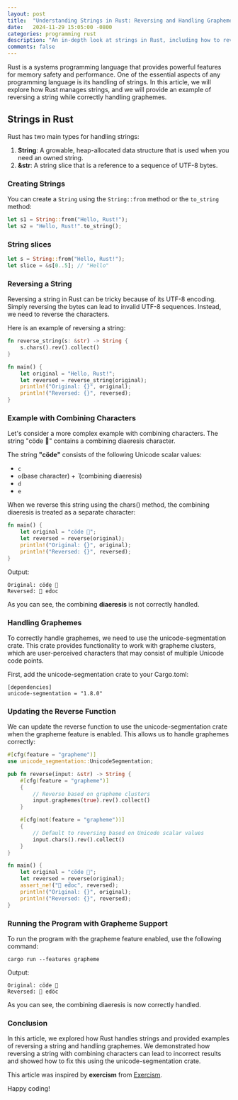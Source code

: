 ```yaml
---
layout: post
title:  "Understanding Strings in Rust: Reversing and Handling Graphemes"
date:   2024-11-29 15:05:00 -0800
categories: programming rust
description: "An in-depth look at strings in Rust, including how to reverse a string and handle graphemes."
comments: false
---
```


Rust is a systems programming language that provides powerful features for memory safety and performance. One of the essential aspects of any programming language is its handling of strings. In this article, we will explore how Rust manages strings, and we will provide an example of reversing a string while correctly handling graphemes.

## Strings in Rust

Rust has two main types for handling strings:

1. **String**: A growable, heap-allocated data structure that is used when you need an owned string.
2. **&str**: A string slice that is a reference to a sequence of UTF-8 bytes.

### Creating Strings

You can create a `String` using the `String::from` method or the `to_string` method:

```rust
let s1 = String::from("Hello, Rust!");
let s2 = "Hello, Rust!".to_string();
```

### String slices

```rust
let s = String::from("Hello, Rust!");
let slice = &s[0..5]; // "Hello"
```

### Reversing a String
Reversing a string in Rust can be tricky because of its UTF-8 encoding. Simply reversing the bytes can lead to invalid UTF-8 sequences. Instead, we need to reverse the characters.

Here is an example of reversing a string:

```rust
fn reverse_string(s: &str) -> String {
    s.chars().rev().collect()
}

fn main() {
    let original = "Hello, Rust!";
    let reversed = reverse_string(original);
    println!("Original: {}", original);
    println!("Reversed: {}", reversed);
}
```

### Example with Combining Characters
Let's consider a more complex example with combining characters. The string "cöde 👋" contains a combining diaeresis character. 

The string **"cöde"** consists of the following Unicode scalar values:
- `c`
- `o`(base character) +  ̈ (combining diaeresis)
- `d`
- `e`

When we reverse this string using the chars() method, the combining diaeresis is treated as a separate character:

```rust
fn main() {
    let original = "cöde 👋";
    let reversed = reverse(original);
    println!("Original: {}", original);
    println!("Reversed: {}", reversed);
}
```

Output:

```
Original: cöde 👋
Reversed: 👋 ed̈oc
```

As you can see, the combining **diaeresis** is not correctly handled.


### Handling Graphemes
To correctly handle graphemes, we need to use the unicode-segmentation crate. This crate provides functionality to work with grapheme clusters, which are user-perceived characters that may consist of multiple Unicode code points.

First, add the unicode-segmentation crate to your Cargo.toml:

```
[dependencies]
unicode-segmentation = "1.8.0"
```

### Updating the Reverse Function
We can update the reverse function to use the unicode-segmentation crate when the grapheme feature is enabled. This allows us to handle graphemes correctly:

```rust
#[cfg(feature = "grapheme")]
use unicode_segmentation::UnicodeSegmentation;

pub fn reverse(input: &str) -> String {
    #[cfg(feature = "grapheme")]
    {
        // Reverse based on grapheme clusters
        input.graphemes(true).rev().collect()
    }

    #[cfg(not(feature = "grapheme"))]
    {
        // Default to reversing based on Unicode scalar values
        input.chars().rev().collect()
    }
}

fn main() {
    let original = "cöde 👋";
    let reversed = reverse(original);
    assert_ne!("👋 ed̈oc", reversed);
    println!("Original: {}", original);
    println!("Reversed: {}", reversed);
}
```

### Running the Program with Grapheme Support
To run the program with the grapheme feature enabled, use the following command:

```
cargo run --features grapheme
```

Output:

```
Original: cöde 👋
Reversed: 👋 edöc
```

As you can see, the combining diaeresis is now correctly handled.

### Conclusion
In this article, we explored how Rust handles strings and provided examples of reversing a string and handling graphemes. We demonstrated how reversing a string with combining characters can lead to incorrect results and showed how to fix this using the unicode-segmentation crate.

This article was inspired by **exercism** from [Exercism](https://exercism.org/).

Happy coding!